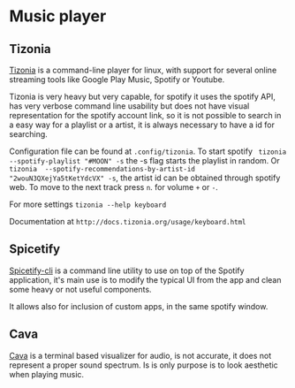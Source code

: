 # Music player

## Tizonia
[Tizonia](http://tizonia.org/) is a command-line player for linux, with support for several online streaming tools like Google Play Music, Spotify or Youtube.

Tizonia is very heavy but very capable, for spotify it uses the spotify API, has very verbose command line usability but does not have visual representation for the spotify account link, so it is not possible to search in a easy way for a playlist or a artist, it is always necessary to have a id for searching.

Configuration file can be found at `.config/tizonia`. 
To start spotify ` tizonia --spotify-playlist "#MOON" -s` the -s flag starts the playlist in random.
Or `tizonia  --spotify-recommendations-by-artist-id "2wouN3QXejYa5tKetYdcVX" -s`, the artist id can be obtained through spotify web.
To move to the next track press `n`. for volume `+` or `-`.

For more settings `tizonia --help keyboard`

Documentation at `http://docs.tizonia.org/usage/keyboard.html`

## Spicetify
[Spicetify-cli](https://github.com/khanhas/spicetify-cli) is a command line utility to use on top of the Spotify application, it's main use is to modify the typical UI from the app and clean some heavy or not useful components.

It allows also for inclusion of custom apps, in the same spotify window.

## Cava
[Cava](https://github.com/karlstav/cava) is a terminal based visualizer for audio, is not accurate, it does not represent a proper sound spectrum. Is is only purpose is to look aesthetic when playing music.

